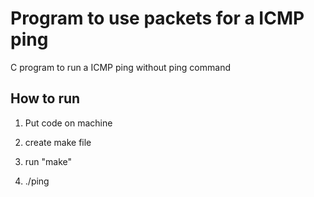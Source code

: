 # Program to use packets for a ICMP ping 
C program to run a ICMP ping without ping command 

## How to run 

1. Put code on machine

2. create make file

3. run "make"

4. ./ping <IP address> 
